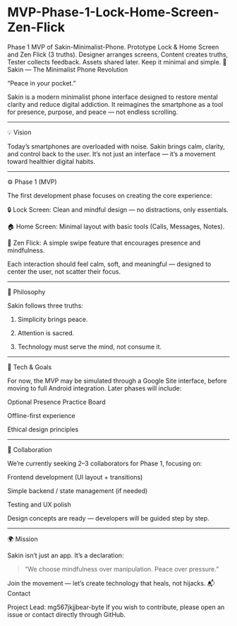 # MVP-Phase-1-Lock-Home-Screen-Zen-Flick
Phase 1 MVP of Sakin-Minimalist-Phone. Prototype Lock &amp; Home Screen and Zen Flick (3 truths). Designer arranges screens, Content creates truths, Tester collects feedback. Assets shared later. Keep it minimal and simple.
🌿 Sakin — The Minimalist Phone Revolution

“Peace in your pocket.”

Sakin is a modern minimalist phone interface designed to restore mental clarity and reduce digital addiction.
It reimagines the smartphone as a tool for presence, purpose, and peace — not endless scrolling.


---

💡 Vision

Today’s smartphones are overloaded with noise.
Sakin brings calm, clarity, and control back to the user.
It’s not just an interface — it’s a movement toward healthier digital habits.


---

⚙️ Phase 1 (MVP)

The first development phase focuses on creating the core experience:

🔒 Lock Screen: Clean and mindful design — no distractions, only essentials.

🏠 Home Screen: Minimal layout with basic tools (Calls, Messages, Notes).

🌊 Zen Flick: A simple swipe feature that encourages presence and mindfulness.


Each interaction should feel calm, soft, and meaningful — designed to center the user, not scatter their focus.


---

🧠 Philosophy

Sakin follows three truths:

1. Simplicity brings peace.


2. Attention is sacred.


3. Technology must serve the mind, not consume it.




---

🧩 Tech & Goals

For now, the MVP may be simulated through a Google Site interface, before moving to full Android integration.
Later phases will include:

Optional Presence Practice Board

Offline-first experience

Ethical design principles



---

🤝 Collaboration

We’re currently seeking 2–3 collaborators for Phase 1, focusing on:

Frontend development (UI layout + transitions)

Simple backend / state management (if needed)

Testing and UX polish


Design concepts are ready — developers will be guided step by step.


---

🌍 Mission

Sakin isn’t just an app. It’s a declaration:

> “We choose mindfulness over manipulation. Peace over pressure.”



Join the movement — let’s create technology that heals, not hijacks.
📬 Contact

Project Lead: mg567jkjjbear-byte
If you wish to contribute, please open an issue or contact directly through GitHub.

